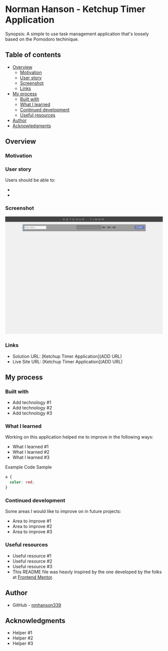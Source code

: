 # Norman Hanson - Ketchup Timer Application

Synopsis: A simple to use task management application that's loosely based on the Pomodoro techinique.

## Table of contents

- [Overview](#overview)
  - [Motivation](#motivation)
  - [User story](#user-story)
  - [Screenshot](#screenshot)
  - [Links](#links)
- [My process](#my-process)
  - [Built with](#built-with)
  - [What I learned](#what-i-learned)
  - [Continued development](#continued-development)
  - [Useful resources](#useful-resources)
- [Author](#author)
- [Acknowledgments](#acknowledgments)

## Overview

### Motivation

### User story

Users should be able to:

-
-

### Screenshot

![Screenshot of Ketchup Timer Application](./design/screenshot-pomodoro-clock--1.png)

### Links

- Solution URL: [Ketchup Timer Application](ADD URL)
- Live Site URL: [Ketchup Timer Application](ADD URL)

## My process

### Built with

- Add technology #1
- Add technology #2
- Add technology #3

### What I learned

Working on this application helped me to improve in the following ways:

- What I learned #1
- What I learned #2
- What I learned #3

Example Code Sample

```css
a {
  color: red;
}
```

### Continued development

Some areas I would like to improve on in future projects:

- Area to improve #1
- Area to improve #2
- Area to improve #3

### Useful resources

- Useful resource #1
- Useful resource #2
- Useful resource #3
- This README file was heavly inspired by the one developed by the folks at [Frontend
  Mentor](https://www.frontendmentor.io).

## Author

- GitHub - [nmhanson339](https://nmhanson339.github.io)

## Acknowledgments

- Helper #1
- Helper #2
- Helper #3
